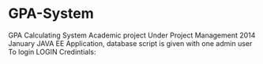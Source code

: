 GPA-System
==========

GPA Calculating System Academic project Under Project Management 2014 January JAVA EE Application, database script is given with one admin user To login LOGIN Credintials:
